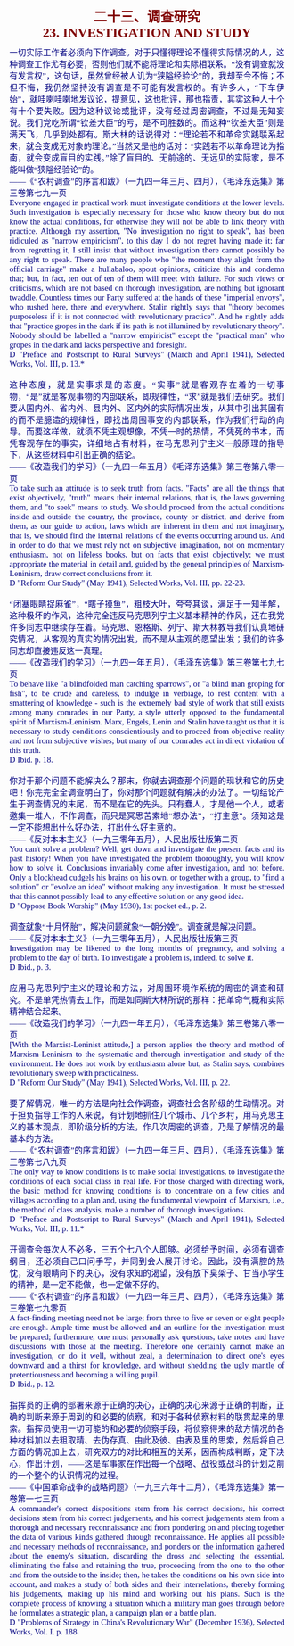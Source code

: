 <td>&#13;
			<p align="center" style="margin: 10px 5px"><b>&#13;
			<font size="5" color="#800000">二十三、调查研究<br/>&#13;
			<font face="Times New Roman">23. INVESTIGATION AND STUDY</font></font></b></p></td>&#13;
			

<td>&#13;
			<p align="justify" style="margin: 10px 5px">&#13;
			<font color="#000080" face="Times New Roman">&#13;
			<span style="font-size: 11pt">&#13;
			一切实际工作者必须向下作调查。对于只懂得理论不懂得实际情况的人，这种调查工作尤有必要，否则他们就不能将理论和实际相联系。“没有调查就没有发言权”，这句话，虽然曾经被人讥为“狭隘经验论”的，我却至今不悔；不但不悔，我仍然坚持没有调查是不可能有发言权的。有许多人，“下车伊始”，就哇喇哇喇地发议论，提意见，这也批评，那也指责，其实这种人十个有十个要失败。因为这种议论或批评，没有经过周密调查，不过是无知妄说。我们党吃所谓“钦差大臣”的亏，是不可胜数的。而这种“钦差大臣”则是满天飞，几乎到处都有。斯大林的话说得对：“理论若不和革命实践联系起来，就会变成无对象的理论。”当然又是他的话对：“实践若不以革命理论为指南，就会变成盲目的实践。”除了盲目的、无前途的、无远见的实际家，是不能叫做“狭隘经验论”的。<br/>&#13;
			――《“农村调查”的序言和跋》（一九四一年三月、四月），《毛泽东选集》第三卷第七九一页<br/>&#13;
			Everyone engaged in practical work must investigate conditions at &#13;
			the lower levels. Such investigation is especially necessary for &#13;
			those who know theory but do not know the actual conditions, for &#13;
			otherwise they will not be able to link theory with practice. &#13;
			Although my assertion, "No investigation no right to speak", has &#13;
			been ridiculed as "narrow empiricism", to this day I do not regret &#13;
			having made it; far from regretting it, I still insist that without &#13;
			investigation there cannot possibly be any right to speak. There are &#13;
			many people who "the moment they alight from the official carriage" &#13;
			make a hullabaloo, spout opinions, criticize this and condemn that; &#13;
			but, in fact, ten out of ten of them will meet with failure. For &#13;
			such views or criticisms, which are not based on thorough &#13;
			investigation, are nothing but ignorant twaddle. Countless times our &#13;
			Party suffered at the hands of these "imperial envoys", who rushed &#13;
			here, there and everywhere. Stalin rightly says that "theory becomes &#13;
			purposeless if it is not connected with revolutionary practice". And &#13;
			he rightly adds that "practice gropes in the dark if its path is not &#13;
			illumined by revolutionary theory". Nobody should be labelled a &#13;
			"narrow empiricist" except the "practical man" who gropes in the &#13;
			dark and lacks perspective and foresight.<br/>&#13;
			D "Preface and Postscript to Rural Surveys" (March and April 1941), &#13;
			Selected Works, Vol. III, p. 13.*<br/>&#13;
			<br/>&#13;
			这种态度，就是实事求是的态度。“实事”就是客观存在着的一切事物，“是”就是客观事物的内部联系，即规律性，“求”就是我们去研究。我们要从国内外、省内外、县内外、区内外的实际情况出发，从其中引出其固有的而不是臆造的规律性，即找出周围事变的内部联系，作为我们行动的向导。而要这样做，就须不凭主观想像，不凭一时的热情，不凭死的书本，而凭客观存在的事实，详细地占有材料，在马克思列宁主义一般原理的指导下，从这些材料中引出正确的结论。<br/>&#13;
			――《改造我们的学习》（一九四一年五月）《毛泽东选集》第三卷第八零一页<br/>&#13;
			To take such an attitude is to seek truth from facts. "Facts" are &#13;
			all the things that exist objectively, "truth" means their internal &#13;
			relations, that is, the laws governing them, and "to seek" means to &#13;
			study. We should proceed from the actual conditions inside and &#13;
			outside the country, the province, county or district, and derive &#13;
			from them, as our guide to action, laws which are inherent in them &#13;
			and not imaginary, that is, we should find the internal relations of &#13;
			the events occurring around us. And in order to do that we must rely &#13;
			not on subjective imagination, not on momentary enthusiasm, not on &#13;
			lifeless books, but on facts that exist objectively; we must &#13;
			appropriate the material in detail and, guided by the general &#13;
			principles of Marxism-Leninism, draw correct conclusions from it.<br/>&#13;
			D "Reform Our Study" (May 1941), Selected Works, Vol. III, pp. &#13;
			22-23.<br/>&#13;
			<br/>&#13;
			“闭塞眼睛捉麻雀”，“瞎子摸鱼”，粗枝大叶，夸夸其谈，满足于一知半解，这种极坏的作风，这种完全违反马克思列宁主义基本精神的作风，还在我党许多同志中继续存在着。马克思、恩格斯、列宁、斯大林教导我们认真地研究情况，从客观的真实的情况出发，而不是从主观的愿望出发；我们的许多同志却直接违反这一真理。<br/>&#13;
			――《改造我们的学习》（一九四一年五月），《毛泽东选集》第三卷第七九七页<br/>&#13;
			To behave like "a blindfolded man catching sparrows", or "a blind &#13;
			man groping for fish", to be crude and careless, to indulge in &#13;
			verbiage, to rest content with a smattering of knowledge - such is &#13;
			the extremely bad style of work that still exists among many &#13;
			comrades in our Party, a style utterly opposed to the fundamental &#13;
			spirit of Marxism-Leninism. Marx, Engels, Lenin and Stalin have &#13;
			taught us that it is necessary to study conditions conscientiously &#13;
			and to proceed from objective reality and not from subjective &#13;
			wishes; but many of our comrades act in direct violation of this &#13;
			truth.<br/>&#13;
			D Ibid. p. 18.<br/>&#13;
			<br/>&#13;
			你对于那个问题不能解决么？那末，你就去调查那个问题的现状和它的历史吧！你完完全全调查明白了，你对那个问题就有解决的办法了。一切结论产生于调查情况的末尾，而不是在它的先头。只有蠢人，才是他一个人，或者邀集一堆人，不作调查，而只是冥思苦索地“想办法”，“打主意”。须知这是一定不能想出什么好办法，打出什么好主意的。<br/>&#13;
			――《反对本本主义》（一九三零年五月），人民出版社版第二页<br/>&#13;
			You can't solve a problem? Well, get down and investigate the &#13;
			present facts and its past history! When you have investigated the &#13;
			problem thoroughly, you will know how to solve it. Conclusions &#13;
			invariably come after investigation, and not before. Only a &#13;
			blockhead cudgels his brains on his own, or together with a group, &#13;
			to "find a solution" or "evolve an idea" without making any &#13;
			investigation. It must be stressed that this cannot possibly lead to &#13;
			any effective solution or any good idea.<br/>&#13;
			D "Oppose Book Worship" (May 1930), 1st pocket ed., p. 2.<br/>&#13;
			<br/>&#13;
			调查就象“十月怀胎”，解决问题就象“一朝分娩”。调查就是解决问题。<br/>&#13;
			――《反对本本主义》（一九三零年五月），人民出版社版第三页<br/>&#13;
			Investigation may be likened to the long months of pregnancy, and &#13;
			solving a problem to the day of birth. To investigate a problem is, &#13;
			indeed, to solve it.<br/>&#13;
			D Ibid., p. 3.<br/>&#13;
			<br/>&#13;
			应用马克思列宁主义的理论和方法，对周围环境作系统的周密的调查和研究。不是单凭热情去工作，而是如同斯大林所说的那样：把革命气概和实际精神结合起来。<br/>&#13;
			――《改造我们的学习》（一九四一年五月），《毛泽东选集》第三卷第八零一页<br/>&#13;
			[With the Marxist-Leninist attitude,] a person applies the theory &#13;
			and method of Marxism-Leninism to the systematic and thorough &#13;
			investigation and study of the environment. He does not work by &#13;
			enthusiasm alone but, as Stalin says, combines revolutionary sweep &#13;
			with practicalness.<br/>&#13;
			D "Reform Our Study" (May 1941), Selected Works, Vol. III, p. 22.<br/>&#13;
			<br/>&#13;
			要了解情况，唯一的方法是向社会作调查，调查社会各阶级的生动情况。对于担负指导工作的人来说，有计划地抓住几个城市、几个乡村，用马克思主义的基本观点，即阶级分析的方法，作几次周密的调查，乃是了解情况的最基本的方法。<br/>&#13;
			――《“农村调查”的序言和跋》（一九四一年三月、四月），《毛泽东选集》第三卷第七八九页<br/>&#13;
			The only way to know conditions is to make social investigations, to &#13;
			investigate the conditions of each social class in real life. For &#13;
			those charged with directing work, the basic method for knowing &#13;
			conditions is to concentrate on a few cities and villages according &#13;
			to a plan and, using the fundamental viewpoint of Marxism, i.e., the &#13;
			method of class analysis, make a number of thorough investigations.<br/>&#13;
			D "Preface and Postscript to Rural Surveys" (March and April 1941), &#13;
			Selected Works, Vol. III, p. 11.*<br/>&#13;
			<br/>&#13;
			开调查会每次人不必多，三五个七八个人即够。必须给予时间，必须有调查纲目，还必须自己口问手写，并同到会人展开讨论。因此，没有满腔的热忱，没有眼睛向下的决心，没有求知的渴望，没有放下臭架子、甘当小学生的精神，是一定不能做，也一定做不好的。<br/>&#13;
			――《“农村调查”的序言和跋》（一九四一年三月、四月），《毛泽东选集》第三卷第七九零页<br/>&#13;
			A fact-finding meeting need not be large; from three to five or &#13;
			seven or eight people are enough. Ample time must be allowed and an &#13;
			outline for the investigation must be prepared; furthermore, one &#13;
			must personally ask questions, take notes and have discussions with &#13;
			those at the meeting. Therefore one certainly cannot make an &#13;
			investigation, or do it well, without zeal, a determination to &#13;
			direct one's eyes downward and a thirst for knowledge, and without &#13;
			shedding the ugly mantle of pretentiousness and becoming a willing &#13;
			pupil.<br/>&#13;
			D Ibid., p. 12.<br/>&#13;
			<br/>&#13;
			指挥员的正确的部署来源于正确的决心，正确的决心来源于正确的判断，正确的判断来源于周到的和必要的侦察，和对于各种侦察材料的联贯起来的思索。指挥员使用一切可能的和必要的侦察手段，将侦察得来的敌方情况的各种材料加以去粗取精、去伪存真、由此及彼、由表及里的思索，然后将自己方面的情况加上去，研究双方的对比和相互的关系，因而构成判断，定下决心，作出计划，――这是军事家在作出每一个战略、战役或战斗的计划之前的一个整个的认识情况的过程。<br/>&#13;
			――《中国革命战争的战略问题》（一九三六年十二月），《毛泽东选集》第一卷第一七三页<br/>&#13;
			A commander's correct dispositions stem from his correct decisions, &#13;
			his correct decisions stem from his correct judgements, and his &#13;
			correct judgements stem from a thorough and necessary reconnaissance &#13;
			and from pondering on and piecing together the data of various kinds &#13;
			gathered through reconnaissance. He applies all possible and &#13;
			necessary methods of reconnaissance, and ponders on the information &#13;
			gathered about the enemy's situation, discarding the dross and &#13;
			selecting the essential, eliminating the false and retaining the &#13;
			true, proceeding from the one to the other and from the outside to &#13;
			the inside; then, he takes the conditions on his own side into &#13;
			account, and makes a study of both sides and their interrelations, &#13;
			thereby forming his judgements, making up his mind and working out &#13;
			his plans. Such is the complete process of knowing a situation which &#13;
			a military man goes through before he formulates a strategic plan, a &#13;
			campaign plan or a battle plan.<br/>&#13;
			D "Problems of Strategy in China's Revolutionary War" (December &#13;
			1936), Selected Works, Vol. I. p. 188.</span></font></p></td>&#13;
		